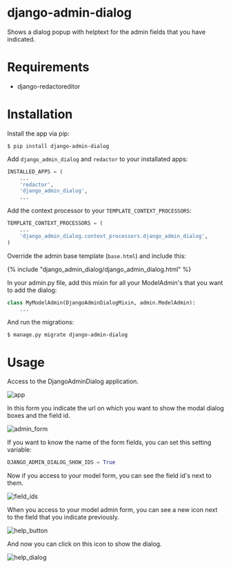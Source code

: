 django-admin-dialog
===================

Shows a dialog popup with helptext for the admin fields that you have indicated.

Requirements
============

- django-redactoreditor

Installation
============

Install the app via pip:

    $ pip install django-admin-dialog

Add `django_admin_dialog` and `redactor` to your installated apps:

```python
INSTALLED_APPS = (
    ...
    'redactor',
    'django_admin_dialog',
    ...
```

Add the context processor to your `TEMPLATE_CONTEXT_PROCESSORS`:

```python
TEMPLATE_CONTEXT_PROCESSORS = (
    ...
    'django_admin_dialog.context_processors.django_admin_dialog',
)
```

Override the admin base template (`base.html`) and include this:

{% include "django_admin_dialog/django_admin_dialog.html" %}

In your admin.py file, add this mixin for all your ModelAdmin's that you want to add the dialog:

```python
class MyModelAdmin(DjangoAdminDialogMixin, admin.ModelAdmin):
    ...
```

And run the migrations:

    $ manage.py migrate django-admin-dialog

Usage
=====

Access to the DjangoAdminDialog application.

![app](https://raw.github.com/quiqueporta/django-admin-dialog/master/app.png)

In this form you indicate the url on which you want to show the modal dialog boxes and the field id.

![admin_form](https://raw.github.com/quiqueporta/django-admin-dialog/master/admin_form.png)

If you want to know the name of the form fields, you can set this setting variable:

```python
DJANGO_ADMIN_DIALOG_SHOW_IDS = True
```
Now if you access to your model form, you can see the field id's next to them.

![field_ids](https://raw.github.com/quiqueporta/django-admin-dialog/master/field_ids.png)


When you access to your model admin form, you can see a new icon next to the field that you indicate previously.

![help_button](https://raw.github.com/quiqueporta/django-admin-dialog/master/help_button.png)

And now you can click on this icon to show the dialog.

![help_dialog](https://raw.github.com/quiqueporta/django-admin-dialog/master/help_dialog.png)


